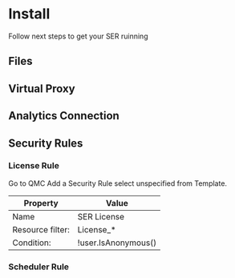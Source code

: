 # Install

Follow next steps to get your SER ruinning

## Files

## Virtual Proxy

## Analytics Connection

## Security Rules

### License Rule

Go to QMC Add a Security Rule select unspecified from Template.

| Property         | Value                |
|------------------|--------------------  |
| Name             | SER License          |
| Resource filter: | License_*            |
| Condition:       | !user.IsAnonymous()  |



### Scheduler Rule
